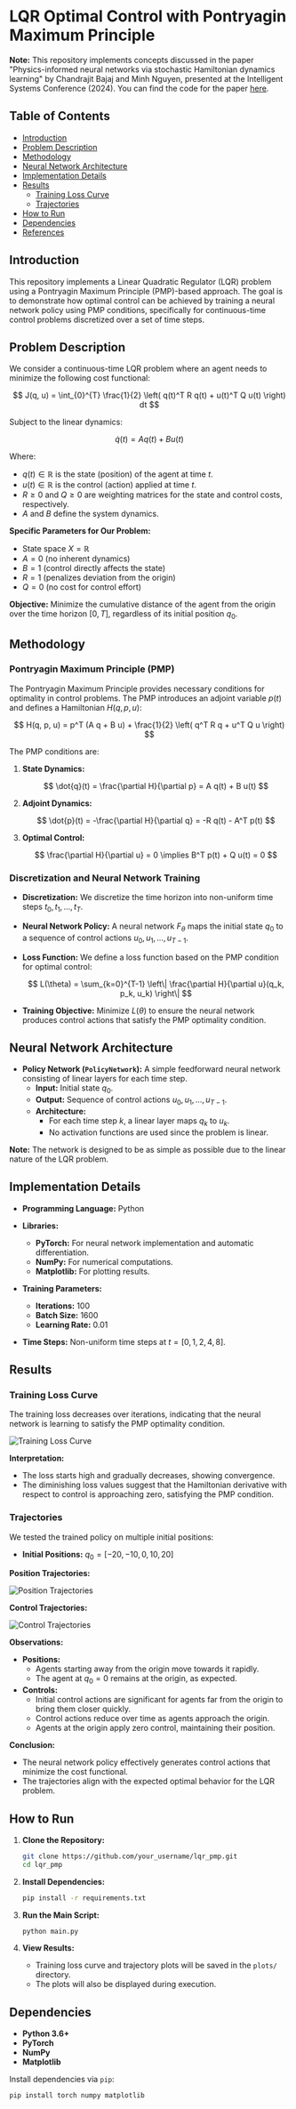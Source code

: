 # LQR Optimal Control with Pontryagin Maximum Principle

**Note:** This repository implements concepts discussed in the paper "Physics-informed neural networks via stochastic Hamiltonian dynamics learning" by Chandrajit Bajaj and Minh Nguyen, presented at the Intelligent Systems Conference (2024). You can find the code for the paper [here](https://github.com/mpnguyen2/neural_pmp).

## Table of Contents

- [Introduction](#introduction)
- [Problem Description](#problem-description)
- [Methodology](#methodology)
- [Neural Network Architecture](#neural-network-architecture)
- [Implementation Details](#implementation-details)
- [Results](#results)
  - [Training Loss Curve](#training-loss-curve)
  - [Trajectories](#trajectories)
- [How to Run](#how-to-run)
- [Dependencies](#dependencies)
- [References](#references)

## Introduction

This repository implements a Linear Quadratic Regulator (LQR) problem using a Pontryagin Maximum Principle (PMP)-based approach. The goal is to demonstrate how optimal control can be achieved by training a neural network policy using PMP conditions, specifically for continuous-time control problems discretized over a set of time steps.

## Problem Description

We consider a continuous-time LQR problem where an agent needs to minimize the following cost functional:

$$
J(q, u) = \int_{0}^{T} \frac{1}{2} \left( q(t)^T R q(t) + u(t)^T Q u(t) \right) dt
$$

Subject to the linear dynamics:

$$
\dot{q}(t) = A q(t) + B u(t)
$$

Where:

- $q(t) \in \mathbb{R}$ is the state (position) of the agent at time $t$.
- $u(t) \in \mathbb{R}$ is the control (action) applied at time $t$.
- $R \geq 0$ and $Q \geq 0$ are weighting matrices for the state and control costs, respectively.
- $A$ and $B$ define the system dynamics.

**Specific Parameters for Our Problem:**

- State space $X = \mathbb{R}$
- $A = 0$ (no inherent dynamics)
- $B = 1$ (control directly affects the state)
- $R = 1$ (penalizes deviation from the origin)
- $Q = 0$ (no cost for control effort)

**Objective:** Minimize the cumulative distance of the agent from the origin over the time horizon $[0, T]$, regardless of its initial position $q_0$.

## Methodology

### Pontryagin Maximum Principle (PMP)

The Pontryagin Maximum Principle provides necessary conditions for optimality in control problems. The PMP introduces an adjoint variable $p(t)$ and defines a Hamiltonian $H(q, p, u)$:

$$
H(q, p, u) = p^T (A q + B u) + \frac{1}{2} \left( q^T R q + u^T Q u \right)
$$

The PMP conditions are:

1. **State Dynamics:**

   $$
   \dot{q}(t) = \frac{\partial H}{\partial p} = A q(t) + B u(t)
   $$

2. **Adjoint Dynamics:**

   $$
   \dot{p}(t) = -\frac{\partial H}{\partial q} = -R q(t) - A^T p(t)
   $$

3. **Optimal Control:**

   $$
   \frac{\partial H}{\partial u} = 0 \implies B^T p(t) + Q u(t) = 0
   $$

### Discretization and Neural Network Training

- **Discretization:** We discretize the time horizon into non-uniform time steps $t_0, t_1, ..., t_T$.
- **Neural Network Policy:** A neural network $F_{\theta}$ maps the initial state $q_0$ to a sequence of control actions $u_0, u_1, ..., u_{T-1}$.
- **Loss Function:** We define a loss function based on the PMP condition for optimal control:

  $$
  L(\theta) = \sum_{k=0}^{T-1} \left\| \frac{\partial H}{\partial u}(q_k, p_k, u_k) \right\|
  $$

- **Training Objective:** Minimize $L(\theta)$ to ensure the neural network produces control actions that satisfy the PMP optimality condition.

## Neural Network Architecture

- **Policy Network (`PolicyNetwork`):** A simple feedforward neural network consisting of linear layers for each time step.
  - **Input:** Initial state $q_0$.
  - **Output:** Sequence of control actions $u_0, u_1, ..., u_{T-1}$.
  - **Architecture:**
    - For each time step $k$, a linear layer maps $q_k$ to $u_k$.
    - No activation functions are used since the problem is linear.

**Note:** The network is designed to be as simple as possible due to the linear nature of the LQR problem.

## Implementation Details

- **Programming Language:** Python
- **Libraries:**
  - **PyTorch:** For neural network implementation and automatic differentiation.
  - **NumPy:** For numerical computations.
  - **Matplotlib:** For plotting results.

- **Training Parameters:**
  - **Iterations:** 100
  - **Batch Size:** 1600
  - **Learning Rate:** 0.01

- **Time Steps:** Non-uniform time steps at $t = [0, 1, 2, 4, 8]$.

## Results

### Training Loss Curve

The training loss decreases over iterations, indicating that the neural network is learning to satisfy the PMP optimality condition.

![Training Loss Curve](plots/loss_curve.png)

**Interpretation:**

- The loss starts high and gradually decreases, showing convergence.
- The diminishing loss values suggest that the Hamiltonian derivative with respect to control is approaching zero, satisfying the PMP condition.

### Trajectories

We tested the trained policy on multiple initial positions:

- **Initial Positions:** $q_0 = [-20, -10, 0, 10, 20]$

**Position Trajectories:**

![Position Trajectories](plots/position_trajectories.png)

**Control Trajectories:**

![Control Trajectories](plots/control_trajectories.png)

**Observations:**

- **Positions:**
  - Agents starting away from the origin move towards it rapidly.
  - The agent at $q_0 = 0$ remains at the origin, as expected.
- **Controls:**
  - Initial control actions are significant for agents far from the origin to bring them closer quickly.
  - Control actions reduce over time as agents approach the origin.
  - Agents at the origin apply zero control, maintaining their position.

**Conclusion:**

- The neural network policy effectively generates control actions that minimize the cost functional.
- The trajectories align with the expected optimal behavior for the LQR problem.

## How to Run

1. **Clone the Repository:**

   ```bash
   git clone https://github.com/your_username/lqr_pmp.git
   cd lqr_pmp
   ```

2. **Install Dependencies:**

   ```bash
   pip install -r requirements.txt
   ```

3. **Run the Main Script:**

   ```bash
   python main.py
   ```

4. **View Results:**

   - Training loss curve and trajectory plots will be saved in the `plots/` directory.
   - The plots will also be displayed during execution.

## Dependencies

- **Python 3.6+**
- **PyTorch**
- **NumPy**
- **Matplotlib**

Install dependencies via `pip`:

```bash
pip install torch numpy matplotlib
```
